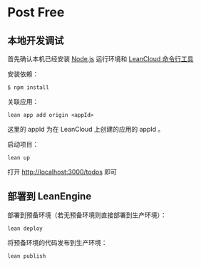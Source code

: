 # Post Free
## 本地开发调试

首先确认本机已经安装 [Node.js](http://nodejs.org/) 运行环境和 [LeanCloud 命令行工具](https://www.leancloud.cn/docs/leanengine_cli.html)

安装依赖：

```
$ npm install
```

关联应用：

```
lean app add origin <appId>
```

这里的 appId 为在 LeanCloud 上创建的应用的 appId 。

启动项目：

```
lean up
```

 打开 [http://localhost:3000/todos](http://localhost:3000/todos)   即可

## 部署到 LeanEngine

部署到预备环境（若无预备环境则直接部署到生产环境）：
```
lean deploy
```

将预备环境的代码发布到生产环境：
```
lean publish
```
